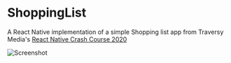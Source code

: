 # ShoppingList
A React Native implementation of a simple Shopping list app from Traversy Media's [React Native Crash Course 2020](https://www.youtube.com/watch?v=Hf4MJH0jDb4)

![Screenshot](https://i.postimg.cc/5204y85b/Screenshot-2020-06-17-at-4-00-19-PM.png)
